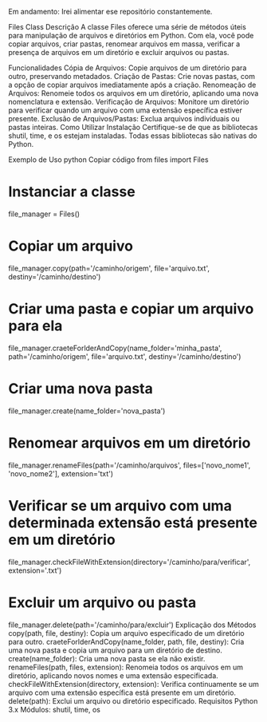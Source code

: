 Em andamento: Irei alimentar ese repositório constantemente.

Files Class
Descrição
A classe Files oferece uma série de métodos úteis para manipulação de arquivos e diretórios em Python. Com ela, você pode copiar arquivos, criar pastas, renomear arquivos em massa, verificar a presença de arquivos em um diretório e excluir arquivos ou pastas.

Funcionalidades
Cópia de Arquivos: Copie arquivos de um diretório para outro, preservando metadados.
Criação de Pastas: Crie novas pastas, com a opção de copiar arquivos imediatamente após a criação.
Renomeação de Arquivos: Renomeie todos os arquivos em um diretório, aplicando uma nova nomenclatura e extensão.
Verificação de Arquivos: Monitore um diretório para verificar quando um arquivo com uma extensão específica estiver presente.
Exclusão de Arquivos/Pastas: Exclua arquivos individuais ou pastas inteiras.
Como Utilizar
Instalação
Certifique-se de que as bibliotecas shutil, time, e os estejam instaladas. Todas essas bibliotecas são nativas do Python.

Exemplo de Uso
python
Copiar código
from files import Files

# Instanciar a classe
file_manager = Files()

# Copiar um arquivo
file_manager.copy(path='/caminho/origem', file='arquivo.txt', destiny='/caminho/destino')

# Criar uma pasta e copiar um arquivo para ela
file_manager.craeteForlderAndCopy(name_folder='minha_pasta', path='/caminho/origem', file='arquivo.txt', destiny='/caminho/destino')

# Criar uma nova pasta
file_manager.create(name_folder='nova_pasta')

# Renomear arquivos em um diretório
file_manager.renameFiles(path='/caminho/arquivos', files=['novo_nome1', 'novo_nome2'], extension='txt')

# Verificar se um arquivo com uma determinada extensão está presente em um diretório
file_manager.checkFileWithExtension(directory='/caminho/para/verificar', extension='.txt')

# Excluir um arquivo ou pasta
file_manager.delete(path='/caminho/para/excluir')
Explicação dos Métodos
copy(path, file, destiny): Copia um arquivo especificado de um diretório para outro.
craeteForlderAndCopy(name_folder, path, file, destiny): Cria uma nova pasta e copia um arquivo para um diretório de destino.
create(name_folder): Cria uma nova pasta se ela não existir.
renameFiles(path, files, extension): Renomeia todos os arquivos em um diretório, aplicando novos nomes e uma extensão especificada.
checkFileWithExtension(directory, extension): Verifica continuamente se um arquivo com uma extensão específica está presente em um diretório.
delete(path): Exclui um arquivo ou diretório especificado.
Requisitos
Python 3.x
Módulos: shutil, time, os
